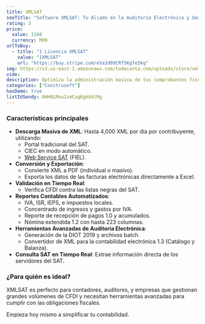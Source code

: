 ```yaml
---
title: XMLSAT
seoTitle: "Software XMLSAT: Tu Aliado en la Auditoría Electrónica y Gestión de CFDI"
rating: 3
price:
  value: 1160
  currency: MXN
urlToBuy:
  - title: "1 Licencia XMLSAT"
    value: "1XMLSAT"
    url: "https://buy.stripe.com/eVa3d09CRf5Kgfe5kq"
img: https://s3.us-east-1.amazonaws.com/todoconta.com/uploads/store/xmlsat.png
vide: 
description: Optimiza la administración masiva de tus comprobantes fiscales (CFDI) y agiliza tu auditoría electrónica con un software poderoso y fácil de usar, compatible con las versiones 3.2, 3.3 y 4.0 del SAT.
categories: ["Construsoft"]
hasDemo: true
listIdSendy: 6HH9LMxo1zmCugKgk64lMg
---
```

### Características principales

- **Descarga Masiva de XML**: Hasta 4,000 XML por día por contribuyente, utilizando:
  - Portal tradicional del SAT.
  - CIEC en modo automático.
  - [Web Service SAT](/web-service-sat/) (FIEL).
- **Conversión y Exportación**:
  - Convierte XML a PDF (individual o masivo).
  - Exporta los datos de las facturas electrónicas directamente a Excel.
- **Validación en Tiempo Real**:
  - Verifica CFDI contra las listas negras del SAT.
- **Reportes Contables Automatizados**:
  - IVA, ISR, IEPS, e impuestos locales.
  - Concentrado de ingresos y gastos por IVA.
  - Reporte de recepción de pagos 1.0 y acumulados.
  - Nómina extendida 1.2 con hasta 223 columnas.
- **Herramientas Avanzadas de Auditoría Electrónica**:
  - Generación de la DIOT 2019 y archivos batch.
  - Convertidor de XML para la contabilidad electrónica 1.3 (Catálogo y Balanza).
- **Consulta SAT en Tiempo Real**: Extrae información directa de los servidores del SAT.
  
### ¿Para quién es ideal?
XMLSAT es perfecto para contadores, auditores, y empresas que gestionan grandes volúmenes de CFDI y necesitan herramientas avanzadas para cumplir con las obligaciones fiscales.

Empieza hoy mismo a simplificar tu contabilidad.

